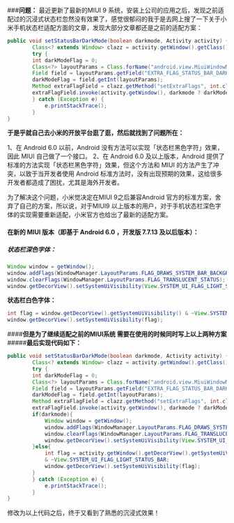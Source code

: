 ###**问题：**
最近更新了最新的MIUI 9 系统，安装上公司的应用之后，发现之前适配过的沉浸式状态栏忽然没有效果了，感觉很郁闷的我于是去网上搜了一下关于小米手机状态栏适配方面的文章，发现大部分文章都还是之前的适配方案：

```java
public void setStatusBarDarkMode(boolean darkmode, Activity activity) {
        Class<? extends Window> clazz = activity.getWindow().getClass();
        try {
        int darkModeFlag = 0;
        Class<?> layoutParams = Class.forName("android.view.MiuiWindowManager$LayoutParams");
        Field field = layoutParams.getField("EXTRA_FLAG_STATUS_BAR_DARK_MODE");
        darkModeFlag = field.getInt(layoutParams);
        Method extraFlagField = clazz.getMethod("setExtraFlags", int.class, int.class);
        extraFlagField.invoke(activity.getWindow(), darkmode ? darkModeFlag : 0, darkModeFlag);
        } catch (Exception e) {
            e.printStackTrace();
        }
}
```
	
**于是乎就自己去小米的开放平台逛了逛，然后就找到了问题所在：**

1、在 Android 6.0 以前，Android 没有方法可以实现「状态栏黑色字符」效果，因此 MIUI 自己做了一个接口。
2、在 Android 6.0 及以上版本，Android 提供了标准的方法实现「状态栏黑色字符」效果，但这个方法和 MIUI 的方法产生了冲突，以致于当开发者使用 Android 标准方法时，没有出现预期的效果，这给很多开发者都造成了困扰，尤其是海外开发者。

为了解决这个问题，小米觉决定在MIUI 9之后兼容Android 官方的标准方案，舍弃了自己的方案，所以说，对于MIUI9 以上版本的用户，对于手机状态栏深色字体的实现需要重新适配，小米官方也给出了最新的适配方案。

#### **在新的 MIUI 版本（即基于 Android 6.0 ，开发版 7.7.13 及以后版本）：**
##### **状态栏深色字体：**
```java
Window window = getWindow();
window.addFlags(WindowManager.LayoutParams.FLAG_DRAWS_SYSTEM_BAR_BACKGROUNDS);
window.clearFlags(WindowManager.LayoutParams.FLAG_TRANSLUCENT_STATUS);
window.getDecorView().setSystemUiVisibility(View.SYSTEM_UI_FLAG_LIGHT_STATUS_BAR);
```

**状态栏白色字体：**

```java
int flag = window.getDecorView().getSystemUiVisibility() & ~View.SYSTEM_UI_FLAG_LIGHT_STATUS_BAR;
window.getDecorView().setSystemUiVisibility(flag);​
```

####**但是为了继续适配之前的MIUI系统  需要在使用的时候同时写上以上两种方案**
#####**最后实现代码如下：**

```java
public void setStatusBarDarkMode(boolean darkmode, Activity activity) {
        Class<? extends Window> clazz = activity.getWindow().getClass();
        try {
        int darkModeFlag = 0;
        Class<?> layoutParams = Class.forName("android.view.MiuiWindowManager$LayoutParams");
        Field field = layoutParams.getField("EXTRA_FLAG_STATUS_BAR_DARK_MODE");
        darkModeFlag = field.getInt(layoutParams);
        Method extraFlagField = clazz.getMethod("setExtraFlags", int.class, int.class);
        extraFlagField.invoke(activity.getWindow(), darkmode ? darkModeFlag : 0, darkModeFlag);
        if(darkmode){
	        Window window = getWindow();
			window.addFlags(WindowManager.LayoutParams.FLAG_DRAWS_SYSTEM_BAR_BACKGROUNDS);
			window.clearFlags(WindowManager.LayoutParams.FLAG_TRANSLUCENT_STATUS);
			window.getDecorView().setSystemUiVisibility(View.SYSTEM_UI_FLAG_LIGHT_STATUS_BAR);
        }else{
	        int flag = activity.getWindow().getDecorView().getSystemUiVisibility() 
	        & ~View.SYSTEM_UI_FLAG_LIGHT_STATUS_BAR;
			window.getDecorView().setSystemUiVisibility(flag);​
        }
        } catch (Exception e) {
            e.printStackTrace();
        }
}
```

修改为以上代码之后，终于又看到了熟悉的沉浸式效果！
	